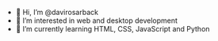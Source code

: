 - 👋 Hi, I’m @davirosarback
- 👀 I’m interested in web and desktop development
- 🌱 I’m currently learning HTML, CSS, JavaScript and Python


<!---
davirosarback/davirosarback is a ✨ special ✨ repository because its `README.md` (this file) appears on your GitHub profile.
You can click the Preview link to take a look at your changes.
--->
